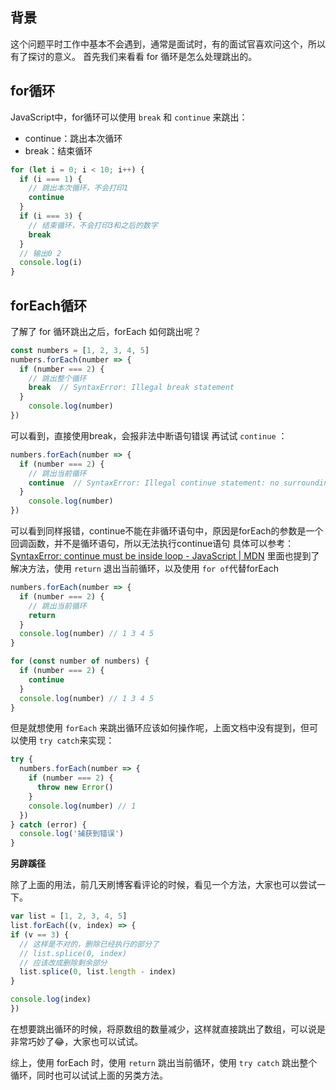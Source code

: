 ## 背景
这个问题平时工作中基本不会遇到，通常是面试时，有的面试官喜欢问这个，所以有了探讨的意义。
首先我们来看看 for 循环是怎么处理跳出的。
## for循环
JavaScript中，for循环可以使用 `break` 和 `continue` 来跳出：
- continue：跳出本次循环
- break：结束循环
```js
for (let i = 0; i < 10; i++) {
  if (i === 1) {
    // 跳出本次循环，不会打印1
    continue
  }
  if (i === 3) {
    // 结束循环，不会打印3和之后的数字
    break
  }
  // 输出0 2
  console.log(i)
}
```
## forEach循环
了解了 for 循环跳出之后，forEach 如何跳出呢？
```js
const numbers = [1, 2, 3, 4, 5]
numbers.forEach(number => {
  if (number === 2) {
    // 跳出整个循环
    break  // SyntaxError: Illegal break statement
  }
    console.log(number)
})
```
可以看到，直接使用break，会报非法中断语句错误
再试试 `continue` ：
```js
numbers.forEach(number => {
  if (number === 2) {
    // 跳出当前循环
    continue  // SyntaxError: Illegal continue statement: no surrounding iteration statement
  }
    console.log(number)
})
```
可以看到同样报错，continue不能在非循环语句中，原因是forEach的参数是一个回调函数，并不是循环语句，所以无法执行continue语句
具体可以参考：[SyntaxError: continue must be inside loop - JavaScript | MDN](https://developer.mozilla.org/en-US/docs/Web/JavaScript/Reference/Errors/Bad_continue)
里面也提到了解决方法，使用 `return` 退出当前循环，以及使用 `for of`代替forEach
```js
numbers.forEach(number => {
  if (number === 2) {
    // 跳出当前循环
    return 
  }
  console.log(number) // 1 3 4 5
}
```
```js
for (const number of numbers) {
  if (number === 2) {
    continue
  }
  console.log(number) // 1 3 4 5
}
```
但是就想使用 `forEach` 来跳出循环应该如何操作呢，上面文档中没有提到，但可以使用 `try catch`来实现：
```js
try {
  numbers.forEach(number => {
    if (number === 2) {
      throw new Error()
    }
    console.log(number) // 1
  })
} catch (error) {
  console.log('捕获到错误')
}
```

**另辟蹊径**

除了上面的用法，前几天刷博客看评论的时候，看见一个方法，大家也可以尝试一下。
```js
var list = [1, 2, 3, 4, 5]
list.forEach((v, index) => {
if (v == 3) {
  // 这样是不对的，删除已经执行的部分了
  // list.splice(0, index)
  // 应该改成删除剩余部分
  list.splice(0, list.length - index)
}

console.log(index)
})
```

在想要跳出循环的时候，将原数组的数量减少，这样就直接跳出了数组，可以说是非常巧妙了😂，大家也可以试试。

综上，使用 forEach 时，使用 `return` 跳出当前循环，使用 `try catch` 跳出整个循环，同时也可以试试上面的另类方法。